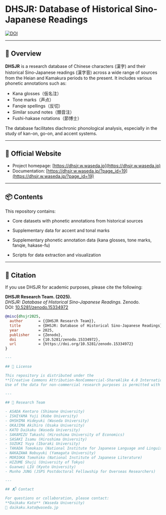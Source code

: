 # DHSJR: Database of Historical Sino-Japanese Readings

[![DOI](https://zenodo.org/badge/DOI/10.5281/zenodo.15334972.svg)](https://doi.org/10.5281/zenodo.15334972)

---

## 📘 Overview

**DHSJR** is a research database of Chinese characters (漢字) and their historical Sino-Japanese readings (漢字音) across a wide range of sources from the Heian and Kamakura periods to the present. It includes various phonetic annotations such as:

- Kana glosses（仮名注）
- Tone marks（声点）
- Fanqie spellings（反切）
- Similar sound notes（類音注）
- Fushi-hakase notations（節博士）

The database facilitates diachronic phonological analysis, especially in the study of kan-on, go-on, and accent systems.

---

## 🔗 Official Website

- Project homepage: [https://dhsjr.w.waseda.jp](https://dhsjr.w.waseda.jp)
- Documentation: [https://dhsjr.w.waseda.jp/?page_id=19](https://dhsjr.w.waseda.jp/?page_id=19)

---

## 📦 Contents

This repository contains:
- Core datasets with phonetic annotations from historical sources
- Supplementary data for accent and tonal marks
- Supplementary phonetic annotation data (kana glosses, tone marks, fanqie, hakase-fu)

- Scripts for data extraction and visualization

---

## 📘 Citation

If you use DHSJR for academic purposes, please cite the following:

**DHSJR Research Team. (2025).**  
*DHSJR: Database of Historical Sino-Japanese Readings.* Zenodo.  
DOI: [10.5281/zenodo.15334972](https://doi.org/10.5281/zenodo.15334972)

```bibtex
@misc{dhsjr2025,
  author       = {{DHSJR Research Team}},
  title        = {DHSJR: Database of Historical Sino-Japanese Readings},
  year         = 2025,
  publisher    = {Zenodo},
  doi          = {10.5281/zenodo.15334972},
  url          = {https://doi.org/10.5281/zenodo.15334972}
}

---

## 📄 License

This repository is distributed under the  
**[Creative Commons Attribution-NonCommercial-ShareAlike 4.0 International License](https://creativecommons.org/licenses/by-nc-sa/4.0/)** (CC BY-NC-SA 4.0).  
Use of the data for non-commercial research purposes is permitted with appropriate attribution.

---

## 👥 Research Team

- ASADA Kentaro (Shimane University)  
- ISHIYAMA Yuji (Kobe University)  
- OHSHIMA Hideyuki (Waseda University)  
- OKAJIMA Akihiro (Osaka University)  
- KATO Daikaku (Waseda University)  
- SAKAMIZU Takashi (Hiroshima University of Economics)  
- SASAKI Isamu (Hiroshima University)  
- SUZUKI Yuya (Ibaraki University)  
- TAKADA Tomokazu (National Institute for Japanese Language and Linguistics)  
- NAKAZAWA Nobuyuki (Yamagata University)  
- MORIOKA Tomohiko (National Institute of Japanese Literature)  
- HIZUME Shuji (University of Tokyo)
- Guanwei LIU (Kyoto University)
- Munho JUNG (JSPS Postdoctoral Fellowship for Overseas Researchers) 

---

## 📬 Contact

For questions or collaboration, please contact:  
**Daikaku Kato** (Waseda University)  
📧 daikaku.kato@waseda.jp
